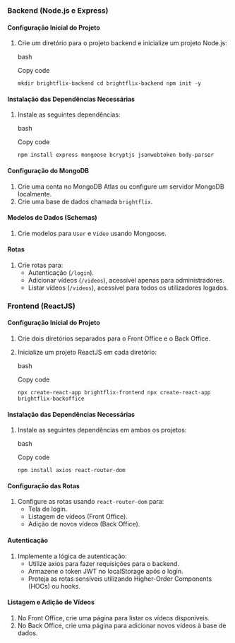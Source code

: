 ### Backend (Node.js e Express)

#### Configuração Inicial do Projeto

1.  Crie um diretório para o projeto backend e inicialize um projeto Node.js:

    bash

    Copy code

    `mkdir brightflix-backend
    cd brightflix-backend
    npm init -y`

#### Instalação das Dependências Necessárias

1.  Instale as seguintes dependências:

    bash

    Copy code

    `npm install express mongoose bcryptjs jsonwebtoken body-parser`

#### Configuração do MongoDB

1.  Crie uma conta no MongoDB Atlas ou configure um servidor MongoDB localmente.
2.  Crie uma base de dados chamada `brightflix`.

#### Modelos de Dados (Schemas)

1.  Crie modelos para `User` e `Video` usando Mongoose.

#### Rotas

1.  Crie rotas para:
    -   Autenticação (`/login`).
    -   Adicionar vídeos (`/videos`), acessível apenas para administradores.
    -   Listar vídeos (`/videos`), acessível para todos os utilizadores logados.

### Frontend (ReactJS)

#### Configuração Inicial do Projeto

1.  Crie dois diretórios separados para o Front Office e o Back Office.
2.  Inicialize um projeto ReactJS em cada diretório:

    bash

    Copy code

    `npx create-react-app brightflix-frontend
    npx create-react-app brightflix-backoffice`

#### Instalação das Dependências Necessárias

1.  Instale as seguintes dependências em ambos os projetos:

    bash

    Copy code

    `npm install axios react-router-dom`

#### Configuração das Rotas

1.  Configure as rotas usando `react-router-dom` para:
    -   Tela de login.
    -   Listagem de vídeos (Front Office).
    -   Adição de novos vídeos (Back Office).

#### Autenticação

1.  Implemente a lógica de autenticação:
    -   Utilize axios para fazer requisições para o backend.
    -   Armazene o token JWT no localStorage após o login.
    -   Proteja as rotas sensíveis utilizando Higher-Order Components (HOCs) ou hooks.

#### Listagem e Adição de Vídeos

1.  No Front Office, crie uma página para listar os vídeos disponíveis.
2.  No Back Office, crie uma página para adicionar novos vídeos à base de dados.
